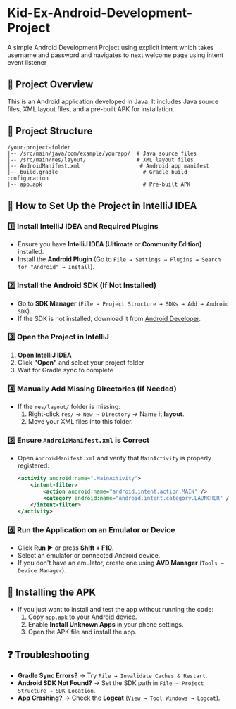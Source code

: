 # Kid-Ex-Android-Development-Project
A simple Android Development Project using explicit intent which takes username and password and navigates to next welcome page using intent event listener

## 📌 Project Overview
This is an Android application developed in Java. It includes Java source files, XML layout files, and a pre-built APK for installation.

## 📂 Project Structure
```
/your-project-folder
│-- /src/main/java/com/example/yourapp/  # Java source files
│-- /src/main/res/layout/                # XML layout files
│-- AndroidManifest.xml                   # Android app manifest
│-- build.gradle                           # Gradle build configuration
│-- app.apk                                # Pre-built APK
```

## 🚀 How to Set Up the Project in IntelliJ IDEA
### 1️⃣ **Install IntelliJ IDEA and Required Plugins**
- Ensure you have **IntelliJ IDEA (Ultimate or Community Edition)** installed.
- Install the **Android Plugin** (Go to `File → Settings → Plugins → Search for "Android" → Install`).

### 2️⃣ **Install the Android SDK** (If Not Installed)
- Go to **SDK Manager** (`File → Project Structure → SDKs → Add → Android SDK`).
- If the SDK is not installed, download it from [Android Developer](https://developer.android.com/studio#downloads).

### 3️⃣ **Open the Project in IntelliJ**
1. **Open IntelliJ IDEA**
2. Click **"Open"** and select your project folder
3. Wait for Gradle sync to complete

### 4️⃣ **Manually Add Missing Directories (If Needed)**
- If the `res/layout/` folder is missing:
  1. Right-click `res/` → `New → Directory` → Name it **layout**.
  2. Move your XML files into this folder.

### 5️⃣ **Ensure `AndroidManifest.xml` is Correct**
- Open `AndroidManifest.xml` and verify that `MainActivity` is properly registered:
  ```xml
  <activity android:name=".MainActivity">
      <intent-filter>
          <action android:name="android.intent.action.MAIN" />
          <category android:name="android.intent.category.LAUNCHER" />
      </intent-filter>
  </activity>
  ```

### 6️⃣ **Run the Application on an Emulator or Device**
- Click **Run ▶** or press **Shift + F10**.
- Select an emulator or connected Android device.
- If you don't have an emulator, create one using **AVD Manager** (`Tools → Device Manager`).

## 📱 Installing the APK
- If you just want to install and test the app without running the code:
  1. Copy `app.apk` to your Android device.
  2. Enable **Install Unknown Apps** in your phone settings.
  3. Open the APK file and install the app.

## ❓ Troubleshooting
- **Gradle Sync Errors?** → Try `File → Invalidate Caches & Restart`.
- **Android SDK Not Found?** → Set the SDK path in `File → Project Structure → SDK Location`.
- **App Crashing?** → Check the **Logcat** (`View → Tool Windows → Logcat`).
